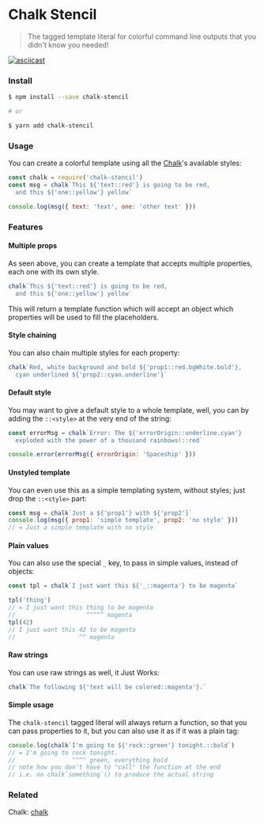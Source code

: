 Chalk Stencil
===============

> The tagged template literal for colorful command line outputs that you didn't know you needed!

[![asciicast](https://asciinema.org/a/7yrb3royn7zvf689e85qaicz9.png)](https://asciinema.org/a/7yrb3royn7zvf689e85qaicz9)

### Install

```bash
$ npm install --save chalk-stencil

# or

$ yarn add chalk-stencil
```

### Usage

You can create a colorful template using all the [Chalk][1]'s available styles:

```js
const chalk = require('chalk-stencil')
const msg = chalk`This ${'text::red'} is going to be red,
  and this ${'one::yellow'} yellow`

console.log(msg({ text: 'text', one: 'other text' }))
```

### Features

#### Multiple props
As seen above, you can create a template that accepts multiple properties, each one with its own style.

```js
chalk`This ${'text::red'} is going to be red,
  and this ${'one::yellow'} yellow`
```

This will return a template function which will accept an object which properties will be used to fill the placeholders.

#### Style chaining
You can also chain multiple styles for each property:

```js
chalk`Red, white background and bold ${'prop1::red.bgWhite.bold'},
  cyan underlined ${'prop2::cyan.underline'}`
```

#### Default style
You may want to give a default style to a whole template, well, you can by adding the `::<style>` at the very end of the string:

```js
const errorMsg = chalk`Error: The ${'errorOrigin::underline.cyan'}
  exploded with the power of a thousand rainbows!::red`

console.error(errorMsg({ errorOrigin: 'Spaceship' }))
```

#### Unstyled template
You can even use this as a simple templating system, without styles; just drop the `::<style>` part:

```js
const msg = chalk`Just a ${'prop1'} with ${'prop2'}`
console.log(msg({ prop1: 'simple template', prop2: 'no style' }))
// = Just a simple template with no style
```

#### Plain values
You can also use the special `_` key, to pass in simple values, instead of objects:

```js
const tpl = chalk`I just want this ${'_::magenta'} to be magenta`

tpl('thing')
// = I just want this thing to be magenta
//                    ^^^^^ magenta
tpl(42)
// I just want this 42 to be magenta
//                  ^^ magenta
```

#### Raw strings
You can use raw strings as well, it Just Works:

```js
chalk`The following ${'text will be colored::magenta'}.`
```

#### Simple usage
The `chalk-stencil` tagged literal will always return a function, so that you can pass properties
to it, but you can also use it as if it was a plain tag:

```js
console.log(chalk`I'm going to ${'rock::green'} tonight.::bold`)
// = I'm going to rock tonight.
//                ^^^^ green, everything bold
// note how you don't have to "call" the function at the end
// i.e. no chalk`something`() to produce the actual string
```

### Related

Chalk: [chalk][1]


[1]: https://github.com/chalk/chalk
